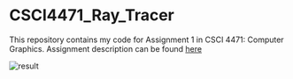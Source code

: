 # CSCI4471_Ray_Tracer
This repository contains my code for Assignment 1 in CSCI 4471: Computer Graphics. Assignment description can be found <a href="https://github.com/jijup/GraphicsLab/wiki/Assignment-1-Ray-Tracer">here</a>


![result](https://user-images.githubusercontent.com/60577496/137735217-d052b680-d60f-4a3c-899b-98e7ad01f50f.png)
